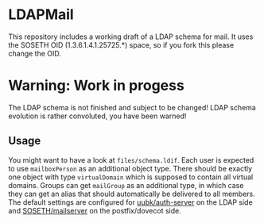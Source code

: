 # LDAPMail
This repository includes a working draft of a LDAP schema for mail. It uses the
SOSETH OID (1.3.6.1.4.1.25725.\*) space, so if you fork this please change the
OID.

# Warning: Work in progess
The LDAP schema is not finished and subject to be changed! LDAP schema evolution
is rather convoluted, you have been warned!

## Usage
You might want to have a look at `files/schema.ldif`. Each user is expected to
use `mailboxPerson` as an additional object type. There should be exactly one
object with type `virtualDomain` which is supposed to contain all virtual
domains. Groups can get `mailGroup` as an additional type, in which case they
can get an alias that should automatically be delivered to all members.
The default settings are configured for [uubk/auth-server](https://github.com/uubk/auth-server) on the LDAP side and [SOSETH/mailserver](https://github.com/SOSETH/mailserver)
on the postfix/dovecot side.

